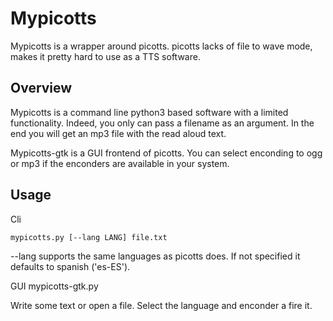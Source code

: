 # Mypicotts

Mypicotts is a wrapper around picotts. picotts lacks of file to wave mode, makes it pretty hard to use as a TTS software.

## Overview

Mypicotts is a command line python3 based software with a limited functionality. Indeed, you only can pass a filename as an argument.
In the end you will get an mp3 file with the read aloud text.


Mypicotts-gtk is a GUI frontend of picotts. You can select enconding to ogg or mp3 if the enconders are available in your system.

## Usage

Cli

    mypicotts.py [--lang LANG] file.txt

--lang supports the same languages as picotts does. If not specified it defaults to spanish ('es-ES').  

GUI
    mypicotts-gtk.py

Write some text or open a file. Select the language and enconder a fire it. 


